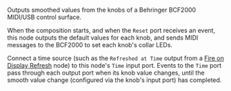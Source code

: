 Outputs smoothed values from the knobs of a Behringer BCF2000 MIDI/USB control surface.

When the composition starts, and when the `Reset` port receives an event, this node outputs the default values for each knob, and sends MIDI messages to the BCF2000 to set each knob's collar LEDs.

Connect a time source (such as the `Refreshed at Time` output from a [Fire on Display Refresh](vuo-node://vuo.event.fireOnDisplayRefresh) node) to this node's `Time` input port.  Events to the `Time` port pass through each output port when its knob value changes, until the smooth value change (configured via the knob's input port) has completed.
